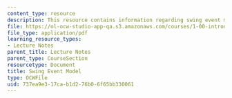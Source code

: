 ```yaml
---
content_type: resource
description: This resource contains information regarding swing event model.
file: https://ol-ocw-studio-app-qa.s3.amazonaws.com/courses/1-00-introduction-to-computers-and-engineering-problem-solving-spring-2012/737ea9e317cab1d276b06f65bb330061_MIT1_00S12_Lec_18.pdf
file_type: application/pdf
learning_resource_types:
- Lecture Notes
parent_title: Lecture Notes
parent_type: CourseSection
resourcetype: Document
title: Swing Event Model
type: OCWFile
uid: 737ea9e3-17ca-b1d2-76b0-6f65bb330061
---
```

